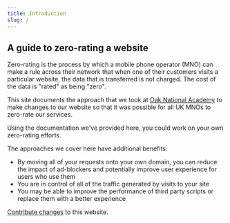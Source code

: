 ```yaml
---
title: Introduction
slug: /
---
```


## A guide to zero-rating a website

Zero-rating is the process by which a mobile phone operator (MNO) can make a rule across their network that when one of their customers visits a particular website, the data that is transferred is not charged. The cost of the data is "rated" as being "zero".

This site documents the approach that we took at [Oak National Academy](https://thenational.academy) to make changes to our website so that it was possible for all UK MNOs to zero-rate our services.

Using the documentation we've provided here, you could work on your own zero-rating efforts.

The approaches we cover here have additional benefits:

* By moving all of your requests onto your own domain, you can reduce the impact of ad-blockers and potentially improve user experience for users who use them
* You are in control of all of the traffic generated by visits to your site
* You may be able to improve the performance of third party scripts or replace them with a better experience

[Contribute changes](/docs/how-to-edit-this-site) to this website.